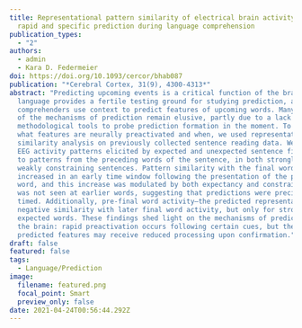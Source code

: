 ```yaml
---
title: Representational pattern similarity of electrical brain activity reveals
  rapid and specific prediction during language comprehension
publication_types:
  - "2"
authors:
  - admin
  - Kara D. Federmeier
doi: https://doi.org/10.1093/cercor/bhab087
publication: "*Cerebral Cortex, 31(9), 4300-4313*"
abstract: "Predicting upcoming events is a critical function of the brain, and
  language provides a fertile testing ground for studying prediction, as
  comprehenders use context to predict features of upcoming words. Many aspects
  of the mechanisms of prediction remain elusive, partly due to a lack of
  methodological tools to probe prediction formation in the moment. To elucidate
  what features are neurally preactivated and when, we used representational
  similarity analysis on previously collected sentence reading data. We compared
  EEG activity patterns elicited by expected and unexpected sentence final words
  to patterns from the preceding words of the sentence, in both strongly and
  weakly constraining sentences. Pattern similarity with the final word was
  increased in an early time window following the presentation of the pre-final
  word, and this increase was modulated by both expectancy and constraint. This
  was not seen at earlier words, suggesting that predictions were precisely
  timed. Additionally, pre-final word activity—the predicted representation—had
  negative similarity with later final word activity, but only for strongly
  expected words. These findings shed light on the mechanisms of prediction in
  the brain: rapid preactivation occurs following certain cues, but the
  predicted features may receive reduced processing upon confirmation."
draft: false
featured: false
tags:
  - Language/Prediction
image:
  filename: featured.png
  focal_point: Smart
  preview_only: false
date: 2021-04-24T00:56:44.292Z
---
```

